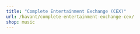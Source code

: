 ```yaml
---
title: "Complete Entertainment Exchange (CEX)"
url: /havant/complete-entertainment-exchange-cex/
shop: music
---
```

